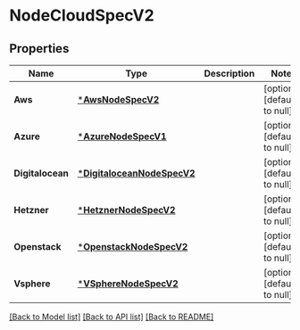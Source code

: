 # NodeCloudSpecV2

## Properties
Name | Type | Description | Notes
------------ | ------------- | ------------- | -------------
**Aws** | [***AwsNodeSpecV2**](AWSNodeSpecV2.md) |  | [optional] [default to null]
**Azure** | [***AzureNodeSpecV1**](AzureNodeSpecV1.md) |  | [optional] [default to null]
**Digitalocean** | [***DigitaloceanNodeSpecV2**](DigitaloceanNodeSpecV2.md) |  | [optional] [default to null]
**Hetzner** | [***HetznerNodeSpecV2**](HetznerNodeSpecV2.md) |  | [optional] [default to null]
**Openstack** | [***OpenstackNodeSpecV2**](OpenstackNodeSpecV2.md) |  | [optional] [default to null]
**Vsphere** | [***VSphereNodeSpecV2**](VSphereNodeSpecV2.md) |  | [optional] [default to null]

[[Back to Model list]](../README.md#documentation-for-models) [[Back to API list]](../README.md#documentation-for-api-endpoints) [[Back to README]](../README.md)


